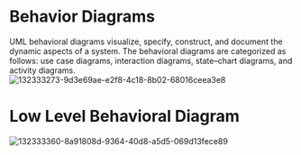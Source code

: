 # Behavior Diagrams

UML behavioral diagrams visualize, specify, construct, and document the dynamic aspects of a system. The behavioral diagrams are categorized as follows: use case diagrams, interaction diagrams, state–chart diagrams, and activity diagrams.
![132333273-9d3e69ae-e2f8-4c18-8b02-68016ceea3e8](https://user-images.githubusercontent.com/102589148/161399002-6ce6e380-48dc-4404-a356-161c97503863.png)


# Low Level Behavioral Diagram
![132333360-8a91808d-9364-40d8-a5d5-069d13fece89](https://user-images.githubusercontent.com/102589148/161399042-6e293255-dd0a-45cb-abae-59772a0c13b1.png)
